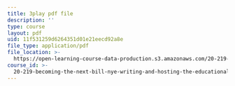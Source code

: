 ```yaml
---
title: 3play pdf file
description: ''
type: course
layout: pdf
uid: 11f531259d6264351d01e21eecd92a8e
file_type: application/pdf
file_location: >-
  https://open-learning-course-data-production.s3.amazonaws.com/20-219-becoming-the-next-bill-nye-writing-and-hosting-the-educational-show-january-iap-2015/11f531259d6264351d01e21eecd92a8e_Docl3KOqnHI.pdf
course_id: >-
  20-219-becoming-the-next-bill-nye-writing-and-hosting-the-educational-show-january-iap-2015
---
```

